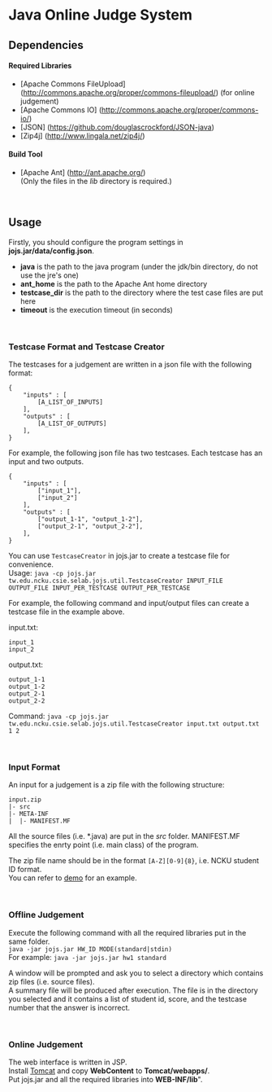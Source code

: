# Java Online Judge System  


## Dependencies

#### Required Libraries

- [Apache Commons FileUpload] (http://commons.apache.org/proper/commons-fileupload/) (for online judgement)
- [Apache Commons IO] (http://commons.apache.org/proper/commons-io/)
- [JSON] (https://github.com/douglascrockford/JSON-java)
- [Zip4j] (http://www.lingala.net/zip4j/)

#### Build Tool

- [Apache Ant] (http://ant.apache.org/)  
  (Only the files in the *lib* directory is required.)

<br/>

## Usage

Firstly, you should configure the program settings in **jojs.jar/data/config.json**.  
- **java** is the path to the java program (under the jdk/bin directory, do not use the jre's one)  
- **ant_home** is the path to the Apache Ant home directory  
- **testcase_dir** is the path to the directory where the test case files are put here  
- **timeout** is the execution timeout (in seconds)  

<br/>

### Testcase Format and Testcase Creator

The testcases for a judgement are written in a json file with the following format:  
```
{
    "inputs" : [
        [A_LIST_OF_INPUTS]
    ],
    "outputs" : [
        [A_LIST_OF_OUTPUTS]
    ],
}
```
  
For example, the following json file has two testcases. Each testcase has an input and two outputs.  
```
{
    "inputs" : [
        ["input_1"],
        ["input_2"]
    ],
    "outputs" : [
        ["output_1-1", "output_1-2"],
        ["output_2-1", "output_2-2"],
    ],
}
```
  
You can use ```TestcaseCreator``` in jojs.jar to create a testcase file for convenience.  
Usage: ```java -cp jojs.jar tw.edu.ncku.csie.selab.jojs.util.TestcaseCreator INPUT_FILE OUTPUT_FILE INPUT_PER_TESTCASE OUTPUT_PER_TESTCASE```

For example, the following command and input/output files can create a testcase file in the example above.  

input.txt:
```
input_1
input_2
```
  
output.txt:
```
output_1-1
output_1-2
output_2-1
output_2-2
```
  
Command:
```java -cp jojs.jar tw.edu.ncku.csie.selab.jojs.util.TestcaseCreator input.txt output.txt 1 2```
  
<br/>
  
### Input Format
  
An input for a judgement is a zip file with the following structure:
```
input.zip
|- src
|- META-INF
|  |- MANIFEST.MF
```
All the source files (i.e. \*.java) are put in the *src* folder.
MANIFEST.MF specifies the enrty point (i.e. main class) of the program.

The zip file name should be in the format `[A-Z][0-9]{8}`, i.e. NCKU student ID format.  
You can refer to [demo](https://drive.google.com/folderview?id=0B6go6tO3TUxuVi16bHdnUEJRSkU&usp=sharing) for an example.
  
<br/>
  
### Offline Judgement

Execute the following command with all the required libraries put in the same folder.  
```java -jar jojs.jar HW_ID MODE(standard|stdin)```  
For example: ```java -jar jojs.jar hw1 standard```  

A window will be prompted and ask you to select a directory which contains zip files (i.e. source files).  
A summary file will be produced after execution. The file is in the directory you selected and it contains a list of student id, score, and the testcase number that the answer is incorrect.  
  
<br/>
  
### Online Judgement

The web interface is written in JSP.  
Install [Tomcat](http://tomcat.apache.org/) and copy **WebContent** to **Tomcat/webapps/**.  
Put jojs.jar and all the required libraries into **WEB-INF/lib**".

